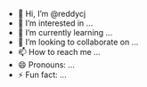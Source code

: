 - 👋 Hi, I’m @reddycj
- 👀 I’m interested in ...
- 🌱 I’m currently learning ...
- 💞️ I’m looking to collaborate on ...
- 📫 How to reach me ...
- 😄 Pronouns: ...
- ⚡ Fun fact: ...

<!---
reddycj/reddycj is a ✨ special ✨ repository because its `README.md` (this file) appears on your GitHub profile.
You can click the Preview link to take a look at your changes.
--->
